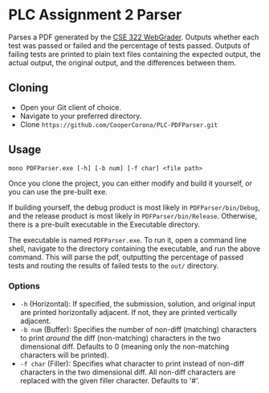 # PLC Assignment 2 Parser
Parses a PDF generated by the [CSE 322 WebGrader](https://cse.unl.edu/~cse322/grade).
Outputs whether each test was passed or failed and the percentage of tests passed.
Outputs of failing tests are printed to plain text files containing the expected output,
the actual output, the original output, and the differences between them.

## Cloning
* Open your Git client of choice.
* Navigate to your preferred directory.
* Clone ```https://github.com/CooperCorona/PLC-PDFParser.git```

## Usage
```mono PDFParser.exe [-h] [-b num] [-f char] <file path>```

Once you clone the project, you can either modify and build it yourself, or you can
use the pre-built exe.

If building yourself, the debug product is most likely in ```PDFParser/bin/Debug```, and
the release product is most likely in ```PDFParser/bin/Release```. Otherwise, there is
a pre-built executable in the Executable directory.

The executable is named ```PDFParser.exe```. To run it, open a command line shell,
navigate to the directory containing the executable, and run the above command.
This will parse the pdf, outputting the percentage of passed tests and routing
the results of failed tests to the ```out/``` directory.

### Options

* ```-h``` (Horizontal): If specified, the submission, solution, and original input
are printed horizontally adjacent. If not, they are printed vertically adjacent.
* ```-b num``` (Buffer): Specifies the number of non-diff (matching) characters to
print _around_ the diff (non-matching) characters in the two dimensional diff.
Defaults to 0 (meaning only the non-matching characters will be printed).
* ```-f char``` (Filler): Specifies what character to print instead of non-diff
characters in the two dimensional diff. All non-diff characters are replaced
with the given filler character. Defaults to '#'.
